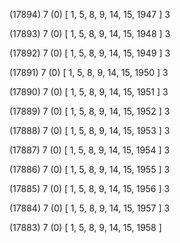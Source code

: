 (17894) 7 (0) [ 1, 5, 8, 9, 14, 15, 1947 ] 3 


(17893) 7 (0) [ 1, 5, 8, 9, 14, 15, 1948 ] 3 


(17892) 7 (0) [ 1, 5, 8, 9, 14, 15, 1949 ] 3 


(17891) 7 (0) [ 1, 5, 8, 9, 14, 15, 1950 ] 3 


(17890) 7 (0) [ 1, 5, 8, 9, 14, 15, 1951 ] 3 


(17889) 7 (0) [ 1, 5, 8, 9, 14, 15, 1952 ] 3 


(17888) 7 (0) [ 1, 5, 8, 9, 14, 15, 1953 ] 3 


(17887) 7 (0) [ 1, 5, 8, 9, 14, 15, 1954 ] 3 


(17886) 7 (0) [ 1, 5, 8, 9, 14, 15, 1955 ] 3 


(17885) 7 (0) [ 1, 5, 8, 9, 14, 15, 1956 ] 3 


(17884) 7 (0) [ 1, 5, 8, 9, 14, 15, 1957 ] 3 


(17883) 7 (0) [ 1, 5, 8, 9, 14, 15, 1958 ]  

